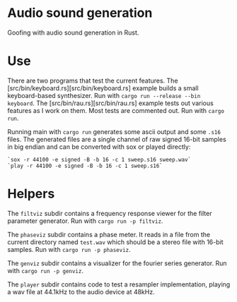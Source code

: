 # Audio sound generation

Goofing with audio sound generation in Rust.


# Use

There are two programs that test the current features. 
The [src/bin/keyboard.rs][src/bin/keyboard.rs] example builds a small keyboard-based
synthesizer. Run with `cargo run --release --bin keyboard`.
The [src/bin/rau.rs][src/bin/rau.rs] example tests out various features as I
work on them. Most tests are commented out. Run with
`cargo run`.

Running main with `cargo run` generates some ascii output and
some `.s16` files. The generated files are a single channel of
raw signed 16-bit samples in big endian and can be converted 
with sox or played directly:

    `sox -r 44100 -e signed -B -b 16 -c 1 sweep.s16 sweep.wav`
    `play -r 44100 -e signed -B -b 16 -c 1 sweep.s16`


# Helpers

The `filtviz` subdir contains a frequency response viewer for
the filter parameter generator.  Run with `cargo run -p filtviz`.

The `phaseviz` subdir contains a phase meter. It reads in a file
from the current directory named `test.wav` which should be a
stereo file with 16-bit samples. Run with `cargo run -p phaseviz`.

The `genviz` subdir contains a visualizer for the fourier series
generator. Run with `cargo run -p genviz`.

The `player` subdir contains code to test a resampler implementation,
playing a wav file at 44.1kHz to the audio device at 48kHz.

